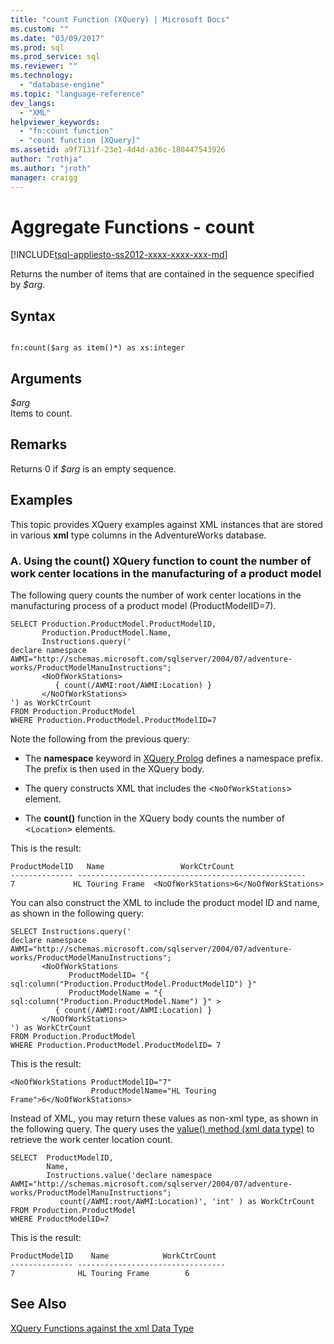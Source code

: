 ```yaml
---
title: "count Function (XQuery) | Microsoft Docs"
ms.custom: ""
ms.date: "03/09/2017"
ms.prod: sql
ms.prod_service: sql
ms.reviewer: ""
ms.technology: 
  - "database-engine"
ms.topic: "language-reference"
dev_langs: 
  - "XML"
helpviewer_keywords: 
  - "fn:count function"
  - "count function [XQuery]"
ms.assetid: a9f7131f-23e1-4d4d-a36c-180447543926
author: "rothja"
ms.author: "jroth"
manager: craigg
---
```

# Aggregate Functions - count
[!INCLUDE[tsql-appliesto-ss2012-xxxx-xxxx-xxx-md](../includes/tsql-appliesto-ss2012-xxxx-xxxx-xxx-md.md)]

  Returns the number of items that are contained in the sequence specified by *$arg*.  
  
## Syntax  
  
```  
  
fn:count($arg as item()*) as xs:integer  
```  
  
## Arguments  
 *$arg*  
 Items to count.  
  
## Remarks  
 Returns 0 if *$arg* is an empty sequence.  
  
## Examples  
 This topic provides XQuery examples against XML instances that are stored in various **xml** type columns in the AdventureWorks database.  
  
### A. Using the count() XQuery function to count the number of work center locations in the manufacturing of a product model  
 The following query counts the number of work center locations in the manufacturing process of a product model (ProductModelID=7).  
  
```  
SELECT Production.ProductModel.ProductModelID,   
       Production.ProductModel.Name,   
       Instructions.query('  
declare namespace AWMI="http://schemas.microsoft.com/sqlserver/2004/07/adventure-works/ProductModelManuInstructions";  
       <NoOfWorkStations>  
          { count(/AWMI:root/AWMI:Location) }  
       </NoOfWorkStations>  
') as WorkCtrCount  
FROM Production.ProductModel  
WHERE Production.ProductModel.ProductModelID=7  
```  
  
 Note the following from the previous query:  
  
-   The **namespace** keyword in [XQuery Prolog](../xquery/modules-and-prologs-xquery-prolog.md) defines a namespace prefix. The prefix is then used in the XQuery body.  
  
-   The query constructs XML that includes the <`NoOfWorkStations`> element.  
  
-   The **count()** function in the XQuery body counts the number of <`Location`> elements.  
  
 This is the result:  
  
```  
ProductModelID   Name                 WorkCtrCount       
-------------- ---------------------------------------------------  
7             HL Touring Frame  <NoOfWorkStations>6</NoOfWorkStations>     
```  
  
 You can also construct the XML to include the product model ID and name, as shown in the following query:  
  
```  
SELECT Instructions.query('  
declare namespace AWMI="http://schemas.microsoft.com/sqlserver/2004/07/adventure-works/ProductModelManuInstructions";  
       <NoOfWorkStations  
             ProductModelID= "{ sql:column("Production.ProductModel.ProductModelID") }"   
             ProductModelName = "{ sql:column("Production.ProductModel.Name") }" >  
          { count(/AWMI:root/AWMI:Location) }  
       </NoOfWorkStations>  
') as WorkCtrCount  
FROM Production.ProductModel  
WHERE Production.ProductModel.ProductModelID= 7  
```  
  
 This is the result:  
  
```  
<NoOfWorkStations ProductModelID="7"   
                  ProductModelName="HL Touring Frame">6</NoOfWorkStations>  
```  
  
 Instead of XML, you may return these values as non-xml type, as shown in the following query. The query uses the [value() method (xml data type)](../t-sql/xml/value-method-xml-data-type.md) to retrieve the work center location count.  
  
```  
SELECT  ProductModelID,   
        Name,   
        Instructions.value('declare namespace AWMI="http://schemas.microsoft.com/sqlserver/2004/07/adventure-works/ProductModelManuInstructions";  
           count(/AWMI:root/AWMI:Location)', 'int' ) as WorkCtrCount  
FROM Production.ProductModel  
WHERE ProductModelID=7  
```  
  
 This is the result:  
  
```  
ProductModelID    Name            WorkCtrCount  
-------------- ---------------------------------  
7              HL Touring Frame        6     
```  
  
## See Also  
 [XQuery Functions against the xml Data Type](../xquery/xquery-functions-against-the-xml-data-type.md)  
  
  
